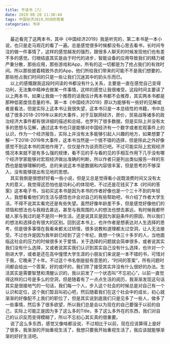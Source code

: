 ```yaml
---
title: 不读书（八）
date: 2019-08-20 11:38:44
tags: 中国经济2019,时间的答案
categories: 书评
---
```

&nbsp;&nbsp;&nbsp;&nbsp;最近看完了这两本书，其中《中国经济2019》我是听完的，第二本书是一本小说，也只是走马观花的看了一遍。总是感觉很多时候都没有心思去看书，长时间专注的做一件事情了，这样的感觉越发的强烈，跟很多人聊天的时候发现他们也有差不多的感觉。归根结底其实是由于时代的进步，智能设备的应用导致我们的精力被严重分散，那些应用，那些游戏和App，所有的这一切都是为了抢占我们的有效时间。所以那些披着精致外衣的App，他们所给我们带来的可能不不是我们想要的，那些抢占我们时间的只是一些让我们沉迷其中的奶头乐而已。  
&nbsp;&nbsp;&nbsp;&nbsp;以上的感慨跟我这段时间读的书都没有什么关系，主要是一直在感觉自己变得功利，无法集中精神去做某一件事情，这样的感觉让我很难受。这段时间主要读了以上两本书，如果让我做一个推荐的话我估计两本书都不会推荐，其实两本书都是那种低密度信息量的书，第一本《中国经济2019》原以为能够有一些好的见解或者是看法，但是实际上这本书让我很失望，这本书只是一本总结性的书籍，书中总结了很多2018-2019年以来的大事件，对于互联网经济，房价，贸易战等诸多的政治经济大事件都有很详细的描述和总结，也罗列了很多数据，但是实际上并没有太多的思想与见解，通过这本书也只是能够对中国经济有一个数字或者宏观事件上的认识，作为一个经济报告，实际上并没有太多能够引起人兴趣的地方，如果想要了解一下2018-2019年大事件，这本书当然是一个很不错的选择，但是除此之外好像感觉不到这本书的其他作用了，仅仅是作为谈资而已吧。不过可能实际上宏观经济情况本来就不是有多么强的规律，看不见的手与看的见的手相互作用下几乎没有哪个经济学家能够对宏观经济做出准确的判断，所以作者只是列出类似报告一样的东西也是能够理解的吧。总的来说这本书是数据和内容很丰富，但是思考的不够深入，没有能够提出有见地的思想。  
&nbsp;&nbsp;&nbsp;&nbsp;其实我倒是很想好好看一些小说，但是又总是觉得看小说既浪费时间又没有太大的意义，我觉得这恐怕也是功利心的体现吧，不过还是花钱买了本《时间的答案》这本电子书，当初买这本书是因为本书的作者好像也是一个三十不到的年轻人，我想看看他们的生活与感悟也许会对自己的有些帮助吧，书介绍了作者大学生活，不得不说其实看完还是有些失望。虽然好像年龄差不多，但是感觉好像他们的烦恼和想法也与我相去甚远，甚至与我周围的人的想法也想去甚远，有时候我都怀疑人家与我过的是不是同一种生活。还是说其实是因为家庭条件的原因，所以我们的想法和选择会有很大的区别。回到这本书上，也许作者是想表达对人生选择的思考，但是很多事情在我看来都太过矫情，很多说教和道理都太过空洞，让人无法接受。不过也许是因为我年龄已经到了这个年纪，我想一个快三十多岁的人，当他面临这社会的压力的时候很多关于爱情，关于选择的问题就会简单很多，或者说其实我们没有什么选择，又或者说其实我们认识到其实自己没有什么选择，也许对一个刚进大学，或者是还在高中憧憬大学生涯的小朋友们来说是一本不错的书，可惜对于我，它晚来了十年。不过这个书名倒是挺有意思的，“时间的答案”，所有问题时间都会给出一个答案，好的或坏的，我们除了接受其实并没有什么很好的办法。生活其实是需要智慧和清醒认识的，我以前发了一个状态叫“不忘初心”，以前一直觉得这样的口号是多么的空洞，但是随着有了一点点生活的阅历，我渐渐发现这句话其实是很接地气的一句话，我们每一个人，步入这个社会的时候总是对自己有一个认识和定位，这个我们暂且叫初心吧，然后随着我们在这个社会中的成长，初心就渐渐的好像配不上我们的职位了，但是其实说到底我们只是见多了一些人，做多了一些事情，然后多了很多欲望，所以我们总是会以为现在的自己要强于以前的自己，实际上可能正是因为多了这么多的Title，多了这么多外在的东西，我们对自己的认识反而变得模糊了，所以不忘初心其实真的很重要。  
&nbsp;&nbsp;&nbsp;&nbsp;说了这么多东西，感觉又像啥都没说，不过相比于以前，现在应该算得上是好了很多，我渐渐的开始重视生活了，我想只要我开始重视生活了，我应该就能够渐渐的好好生活吧。